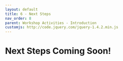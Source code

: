 ```yaml
---
layout: default
title: 6 - Next Steps
nav_order: 8
parent: Workshop Activities - Introduction
customjs: http://code.jquery.com/jquery-1.4.2.min.js
---
```

# Next Steps Coming Soon!
